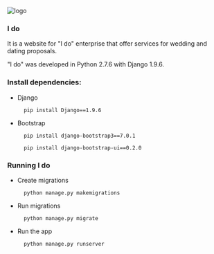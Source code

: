 ![logo](http://i.imgur.com/TN3zLlb.png?1)

### I do

It is a website for "I do" enterprise that offer services for wedding and dating proposals. 

"I do" was developed in Python 2.7.6 with Django 1.9.6.

### Install dependencies:

* Django
      
        pip install Django==1.9.6

* Bootstrap
      
        pip install django-bootstrap3==7.0.1
      
        pip install django-bootstrap-ui==0.2.0

### Running I do

* Create migrations
        
        python manage.py makemigrations

* Run migrations
        
        python manage.py migrate
     
* Run the app
        
        python manage.py runserver

